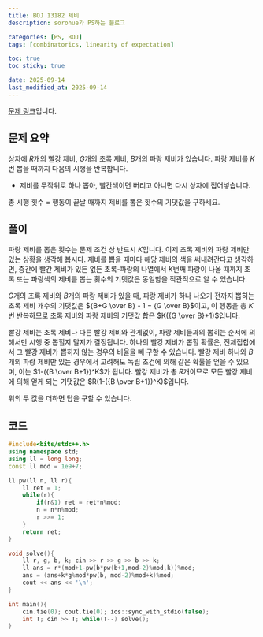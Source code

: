 ```yaml
---
title: BOJ 13182 제비
description: sorohue가 PS하는 블로그

categories: [PS, BOJ]
tags: [combinatorics, linearity of expectation]

toc: true
toc_sticky: true

date: 2025-09-14
last_modified_at: 2025-09-14
---
```


[문제 링크](https://boj.kr/13182)입니다.

## 문제 요약

상자에 $R$개의 빨강 제비, $G$개의 초록 제비, $B$개의 파랑 제비가 있습니다. 파랑 제비를 $K$번 뽑을 때까지 다음의 시행을 반복합니다.

- 제비를 무작위로 하나 뽑아, 빨간색이면 버리고 아니면 다시 상자에 집어넣습니다.

총 시행 횟수 = 행동이 끝날 때까지 제비를 뽑은 횟수의 기댓값을 구하세요.

## 풀이

파랑 제비를 뽑은 횟수는 문제 조건 상 반드시 $K$입니다. 이제 초록 제비와 파랑 제비만 있는 상황을 생각해 봅시다. 제비를 뽑을 때마다 해당 제비의 색을 써내려간다고 생각하면, 중간에 빨간 제비가 있든 없든 초록-파랑의 나열에서 $K$번째 파랑이 나올 때까지 초록 또는 파랑색의 제비를 뽑는 횟수의 기댓값은 동일함을 직관적으로 알 수 있습니다.

$G$개의 초록 제비와 $B$개의 파랑 제비가 있을 때, 파랑 제비가 하나 나오기 전까지 뽑히는 초록 제비 개수의 기댓값은 ${B+G \over B} - 1 = {G \over B}$이고, 이 행동을 총 $K$번 반복하므로 초록 제비와 파랑 제비의 기댓값 합은 $K({G \over B}+1)$입니다.

빨강 제비는 초록 제비나 다른 빨강 제비와 관계없이, 파랑 제비들과의 뽑히는 순서에 의해서만 시행 중 뽑힐지 말지가 결정됩니다. 하나의 빨강 제비가 뽑힐 확률은, 전체집합에서 그 빨강 제비가 뽑히지 않는 경우의 비율을 빼 구할 수 있습니다. 빨강 제비 하나와 $B$개의 파랑 제비만 있는 경우에서 고려해도 독립 조건에 의해 같은 확률을 얻을 수 있으며, 이는 $1-({B \over B+1})^K$가 됩니다. 빨강 제비가 총 $R$개이므로 모든 빨강 제비에 의해 얻게 되는 기댓값은 $R(1-({B \over B+1})^K)$입니다.

위의 두 값을 더하면 답을 구할 수 있습니다.

## 코드

```cpp
#include<bits/stdc++.h>
using namespace std;
using ll = long long;
const ll mod = 1e9+7;

ll pw(ll n, ll r){
	ll ret = 1;
	while(r){
		if(r&1) ret = ret*n%mod;
		n = n*n%mod;
		r >>= 1;
	}
	return ret;
}

void solve(){
	ll r, g, b, k; cin >> r >> g >> b >> k;
	ll ans = r*(mod+1-pw(b*pw(b+1,mod-2)%mod,k))%mod;
	ans = (ans+k*g%mod*pw(b, mod-2)%mod+k)%mod;
	cout << ans << '\n';
}

int main(){
	cin.tie(0); cout.tie(0); ios::sync_with_stdio(false);
	int T; cin >> T; while(T--) solve();
}
```